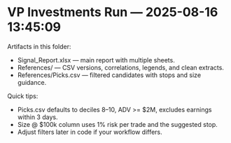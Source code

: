 # VP Investments Run — 2025-08-16 13:45:09

Artifacts in this folder:
- Signal_Report.xlsx — main report with multiple sheets.
- References/ — CSV versions, correlations, legends, and clean extracts.
- References/Picks.csv — filtered candidates with stops and size guidance.

Quick tips:
- Picks.csv defaults to deciles 8–10, ADV >= $2M, excludes earnings within 3 days.
- Size @ $100k column uses 1% risk per trade and the suggested stop.
- Adjust filters later in code if your workflow differs.